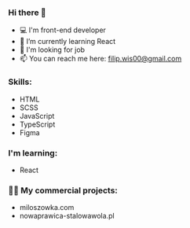 ### Hi there 👋

- 💻 I'm front-end developer
- 🌱 I’m currently learning React
- 🔎 I'm looking for job
- 📫 You can reach me here: filip.wis00@gmail.com

### Skills:

- HTML
- SCSS
- JavaScript
- TypeScript
- Figma

### I'm learning:

- React

### 👨‍💻 My commercial projects:

- miloszowka.com
- nowaprawica-stalowawola.pl
